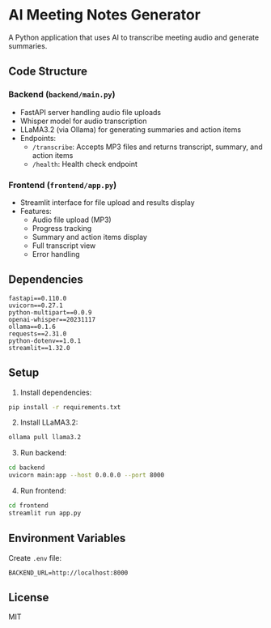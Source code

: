 # AI Meeting Notes Generator

A Python application that uses AI to transcribe meeting audio and generate summaries.

## Code Structure

### Backend (`backend/main.py`)
- FastAPI server handling audio file uploads
- Whisper model for audio transcription
- LLaMA3.2 (via Ollama) for generating summaries and action items
- Endpoints:
  - `/transcribe`: Accepts MP3 files and returns transcript, summary, and action items
  - `/health`: Health check endpoint

### Frontend (`frontend/app.py`)
- Streamlit interface for file upload and results display
- Features:
  - Audio file upload (MP3)
  - Progress tracking
  - Summary and action items display
  - Full transcript view
  - Error handling

## Dependencies
```
fastapi==0.110.0
uvicorn==0.27.1
python-multipart==0.0.9
openai-whisper==20231117
ollama==0.1.6
requests==2.31.0
python-dotenv==1.0.1
streamlit==1.32.0
```

## Setup
1. Install dependencies:
```bash
pip install -r requirements.txt
```

2. Install LLaMA3.2:
```bash
ollama pull llama3.2
```

3. Run backend:
```bash
cd backend
uvicorn main:app --host 0.0.0.0 --port 8000
```

4. Run frontend:
```bash
cd frontend
streamlit run app.py
```

## Environment Variables
Create `.env` file:
```
BACKEND_URL=http://localhost:8000
```

## License
MIT
